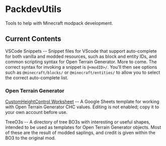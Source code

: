 # PackdevUtils
Tools to help with Minecraft modpack development.

## Current Contents

VSCode Snippets -- Snippet files for VScode that support auto-complete for both vanilla and modded resources, such as block and entity IDs, and common scripting syntax for Open Terrain Generator. More to come. The correct syntax for invoking a snippet is ``@<modID>/``. You'll then see options such as ``@minecraft/blocks/`` or ``@minecraft/entities/`` to allow you to select the correct auto-complete list.

### Open Terrain Generator

[CustomHeightControl Worksheet](https://docs.google.com/spreadsheets/d/1dSklabHyzcGs6Q6xZoG-X24nCHNKlnoJ_WUBMqP7ans/edit?usp=sharing) -- A Google Sheets template for working with Open Terrain Generator CHC values. Editing is not enabled; copy it to your own account before use.

TreeO3s -- A directory of tree BO3s with interesting or useful shapes, intended to be used as templates for Open Terrain Generator objects. Most of these are the result of modded saplings, and credit is given within the BO3 to the original mod.
